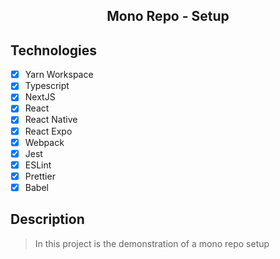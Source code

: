 <h2 align="center">
  Mono Repo - Setup
</h2>

## Technologies
- [x] Yarn Workspace
- [x] Typescript
- [x] NextJS
- [x] React
- [x] React Native
- [x] React Expo
- [x] Webpack
- [x] Jest
- [x] ESLint
- [x] Prettier
- [x] Babel

## Description
> In this project is the demonstration of a mono repo setup